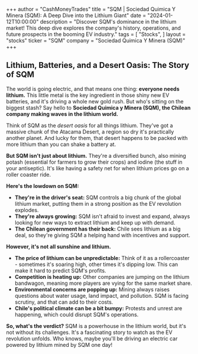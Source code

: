 +++
author = "CashMoneyTrades"
title = "SQM |  Sociedad Quimica Y Minera (SQM): A Deep Dive into the Lithium Giant"
date = "2024-01-12T10:00:00"
description = "Discover SQM's dominance in the lithium market! This deep dive explores the company's history, operations, and future prospects in the booming EV industry."
tags = [
"Stocks",
]
layout = "stocks"
ticker = "SQM"
company = "Sociedad Quimica Y Minera (SQM)"
+++
        


## Lithium, Batteries, and a Desert Oasis: The Story of SQM

The world is going electric, and that means one thing: **everyone needs lithium.** This little metal is the key ingredient in those shiny new EV batteries, and it's driving a whole new gold rush. But who's sitting on the biggest stash? Say hello to **Sociedad Quimica y Minera (SQM), the Chilean company making waves in the lithium world.**

Think of SQM as the *desert oasis* for all things lithium. They've got a massive chunk of the Atacama Desert, a region so dry it's practically another planet. And lucky for them, that desert happens to be packed with more lithium than you can shake a battery at.

**But SQM isn't just about lithium.** They're a diversified bunch, also mining potash (essential for farmers to grow their crops) and iodine (the stuff in your antiseptic). It's like having a safety net for when lithium prices go on a roller coaster ride.

**Here's the lowdown on SQM:**

* **They're in the driver's seat:** SQM controls a big chunk of the global lithium market, putting them in a strong position as the EV revolution explodes.
* **They're always growing:** SQM isn't afraid to invest and expand, always looking for new ways to extract lithium and keep up with demand.
* **The Chilean government has their back:** Chile sees lithium as a big deal, so they're giving SQM a helping hand with incentives and support.

**However, it's not all sunshine and lithium.**

* **The price of lithium can be unpredictable:** Think of it as a rollercoaster - sometimes it's soaring high, other times it's dipping low. This can make it hard to predict SQM's profits.
* **Competition is heating up:** Other companies are jumping on the lithium bandwagon, meaning more players are vying for the same market share.
* **Environmental concerns are popping up:** Mining always raises questions about water usage, land impact, and pollution. SQM is facing scrutiny, and that can add to their costs.
* **Chile's political climate can be a bit bumpy:** Protests and unrest are happening, which could disrupt SQM's operations.

**So, what's the verdict?** SQM is a powerhouse in the lithium world, but it's not without its challenges. It's a fascinating story to watch as the EV revolution unfolds. Who knows, maybe you'll be driving an electric car powered by lithium mined by SQM one day! 

        